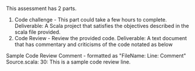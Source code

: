 This assessment has 2 parts.
1. Code challenge - This part could take a few hours to complete. Deliverable: A Scala project that satisfies the objectives described in the scala file provided.
2. Code Review - Review the provided code. Deliverable: A text document that has commentary and criticisms of the code notated as below



Sample Code Review Comment - formatted as "FileName: Line: Comment"
Source.scala: 30: This is a sample code review line.
